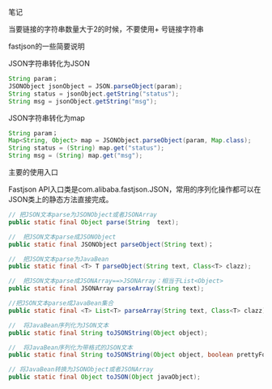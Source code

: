 笔记

当要链接的字符串数量大于2的时候，不要使用+ 号链接字符串 

fastjson的一些简要说明 

JSON字符串转化为JSON

```java
String param；
JSONObject jsonObject = JSON.parseObject(param);
String status = jsonObject.getString("status");
String msg = jsonObject.getString("msg");
```

JSON字符串转化为map

```java
String param；
Map<String, Object> map = JSONObject.parseObject(param, Map.class);
String status = (String) map.get("status");
String msg = (String) map.get("msg");
```

主要的使用入口

Fastjson API入口类是com.alibaba.fastjson.JSON，常用的序列化操作都可以在JSON类上的静态方法直接完成。

```java
// 把JSON文本parse为JSONObject或者JSONArray 
public static final Object parse(String  text); 

//  把JSON文本parse成JSONObject
public static final JSONObject parseObject(String text)；     

//  把JSON文本parse为JavaBean 
public static final <T> T parseObject(String text, Class<T> clazz); 

//  把JSON文本parse成JSONArray==>JSONArray：相当于List<Object>
public static final JSONArray parseArray(String text); 

//把JSON文本parse成JavaBean集合
public static final <T> List<T> parseArray(String text, Class<T> clazz);  

//  将JavaBean序列化为JSON文本 
public static final String toJSONString(Object object); 

//  将JavaBean序列化为带格式的JSON文本 
public static final String toJSONString(Object object, boolean prettyFormat); 

// 将JavaBean转换为JSONObject或者JSONArray
public static final Object toJSON(Object javaObject); 
```



